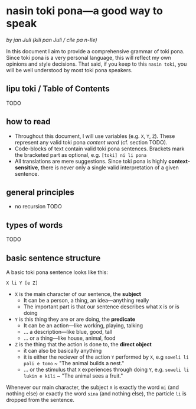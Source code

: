 # nasin toki pona—a good way to speak
*by jan Juli (kili pan Juli / cile pa n-Ile)*

In this document I aim to provide a comprehensive grammar of toki pona.
Since toki pona is a very personal language, this will reflect my own opinions and style decisions.
That said, if you keep to this `nasin toki`, you will be well understood by most toki pona speakers.

## lipu toki / Table of Contents

TODO

## how to read

- Throughout this document, I will use variables (e.g. `X`, `Y`, `Z`).
These represent any valid toki pona *content word* (cf. section TODO).
- Code-blocks of text contain valid toki pona sentences.
Brackets mark the bracketed part as optional, e.g. `[toki] ni li pona`
- All translations are mere suggestions.
Since toki pona is highly **context-sensitive**, there is never only a single valid interpretation of a given sentence.

## general principles

- no recursion
TODO

## types of words

TODO

## basic sentence structure

A basic toki pona sentence looks like this:

`X li Y [e Z]`

- `X` is the main character of our sentence, the **subject**
  - It can be a person, a thing, an idea—anything really
  - The important part is that our sentence describes what `X` is or is doing
- `Y` is this thing they are or are doing, the **predicate**
  - It can be an action—like working, playing, talking
  - ... a description—like blue, good, tall
  - ... or a thing—like house, animal, food
- `Z` is the thing that the action is done to, the **direct object**
  - it can also be basically anything
  - it is either the reciever of the action `Y` performed by `X`, e.g `soweli li pali e tomo` ~ "The animal builds a nest."
  - ... or the stimulus that `X` experiences through doing `Y`, e.g. `soweli li lukin e kili` ~ "The animal sees a fruit."

Whenever our main character, the subject `X` is exactly the word `mi` (and nothing else) or exactly the word `sina` (and nothing else), the particle `li` is dropped from the sentence.
